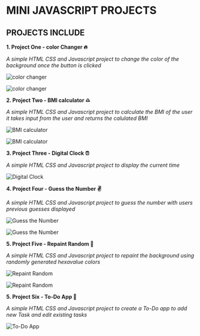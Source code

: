 # MINI JAVASCRIPT PROJECTS

## PROJECTS INCLUDE

**1. Project One - color Changer 🔥**

_A simple HTML CSS and Javascript project to change the color of the background once the button is clicked_ 

![color changer](./images/image1.JPG)

![color changer](./images/image2.JPG)

**2. Project Two - BMI calculator ♎**

_A simple HTML CSS and Javascript project to calculate the BMI of the user it takes input from the user and returns the calulated BMI_ 

![BMI calculator](./images/calc1.JPG)

![BMI calculator](./images/calc2.JPG)


**3. Project Three - Digital Clock ⏰**

_A simple HTML CSS and Javascript project to display the current time_ 

![Digital Clock](./images/clock.JPG)


**4. Project Four - Guess the Number ✌**

_A simple HTML CSS and Javascript project to guess the number with users previous guesses displayed_ 

![Guess the Number](./images/guess1.JPG)

![Guess the Number](./images/guess2.JPG)


**5. Project Five - Repaint Random 🎨**

_A simple HTML CSS and Javascript project to repaint the background using randomly generated hexavalue colors_ 

![Repaint Random](./images/repaint1.JPG)

![Repaint Random](./images/repaint2.JPG)


**5. Project Six - To-Do App 📅**

_A simple HTML CSS and Javascript project to create a To-Do app to add new Task and edit existing tasks_ 

![To-Do App](./images/todo.JPG)


